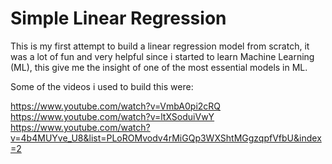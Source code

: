 # Simple Linear Regression

This is my first attempt to build a linear regression model from scratch, it was a lot of fun and very helpful since i started to learn Machine Learning (ML), this give me the insight of one of the most essential models in ML.

Some of the videos i used to build this were:

https://www.youtube.com/watch?v=VmbA0pi2cRQ  
https://www.youtube.com/watch?v=ltXSoduiVwY  
https://www.youtube.com/watch?v=4b4MUYve_U8&list=PLoROMvodv4rMiGQp3WXShtMGgzqpfVfbU&index=2
